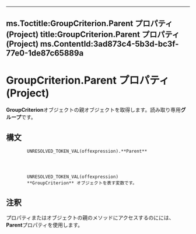 

---
ms.Toctitle:GroupCriterion.Parent プロパティ (Project)
title:GroupCriterion.Parent プロパティ (Project)
ms.ContentId:3ad873c4-5b3d-bc3f-77e0-1de87c65889a
---
# GroupCriterion.Parent プロパティ (Project)




**GroupCriterion**オブジェクトの親オブジェクトを取得します。読み取り専用**グループ**です。

## 構文

            UNRESOLVED_TOKEN_VAL(offexpression).**Parent**




            UNRESOLVED_TOKEN_VAL(offexpression)
            **GroupCriterion** オブジェクトを表す変数です。



## 注釈
プロパティまたはオブジェクトの親のメソッドにアクセスするのにには、 **Parent**プロパティを使用します。




